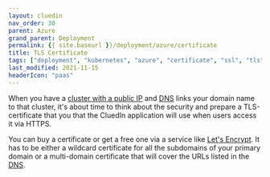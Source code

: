 ```yaml
---
layout: cluedin
nav_order: 30
parent: Azure
grand_parent: Deployment
permalink: {{ site.baseurl }}/deployment/azure/certificate
title: TLS Certificate
tags: ["deployment", "kubernetes", "azure", "certificate", "ssl", "tls"]
last_modified: 2021-11-15
headerIcon: "paas"
---
```


When you have a [cluster with a public IP](./aks) and [DNS](./dns) links your domain name to that cluster, it's about time to think about the security and prepare a TLS-certificate that you that the CluedIn application will use when users access it via HTTPS.

You can buy a certificate or get a free one via a service like [Let's Encrypt](https://letsencrypt.org/). It has to be either a wildcard certificate for all the subdomains of your primary domain or a multi-domain certificate that will cover the URLs listed in the [DNS](./dns).